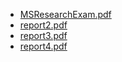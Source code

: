 
- [MSResearchExam.pdf](assets/MSResearchExam.pdf)
- [report2.pdf](assets/report2.pdf)
- [report3.pdf](assets/report3.pdf)
- [report4.pdf](assets/report4.pdf)

